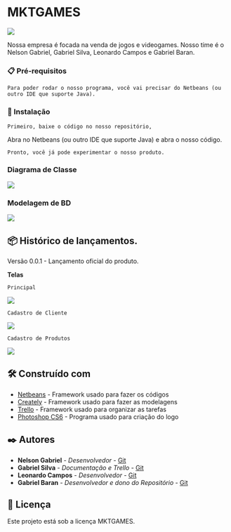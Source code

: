# MKTGAMES

![](https://github.com/leocmps/mktgames/blob/main/Imagens/01%20-%20Logo.png)

Nossa empresa é focada na venda de jogos e videogames. 
Nosso time é o Nelson Gabriel, Gabriel Silva, Leonardo Campos e Gabriel Baran.

### 📋 Pré-requisitos
```
Para poder rodar o nosso programa, você vai precisar do Netbeans (ou outro IDE que suporte Java).
```

### 🔧 Instalação
```
Primeiro, baixe o código no nosso repositório,
```
Abra no Netbeans (ou outro IDE que suporte Java) e abra o nosso código.
```
Pronto, você já pode experimentar o nosso produto.
```

### Diagrama de Classe

![](https://github.com/gabrielbaran/mktgames/blob/main/Diagrama%20MKTGAMES%20-%20Cadastro%20de%20Clientes.png)

### Modelagem de BD

![](https://github.com/gabrielbaran/mktgames/blob/main/Modelagem%20de%20Banco.png)

## 📦 Histórico de lançamentos.

Versão 0.0.1 - Lançamento oficial do produto.

**Telas**

```
Principal
```
![](https://github.com/gabrielbaran/mktgames/blob/main/viewprincipal.png)

```
Cadastro de Cliente
```
![](https://github.com/gabrielbaran/mktgames/blob/main/viewcadastrocliente.png)

```
Cadastro de Produtos
```
![](https://github.com/gabrielbaran/mktgames/blob/main/viewcadastroproduto.png)


## 🛠️ Construído com

* [Netbeans](https://netbeans.org/) - Framework usado para fazer os códigos
* [Creately](https://creately.com/) - Framework usado para fazer as modelagens
* [Trello](https://trello.com/pt-BR) - Framework usado para organizar as tarefas
* [Photoshop CS6](www.adobe.com) - Programa usado para criação do logo

## ✒️ Autores

* **Nelson Gabriel** - *Desenvolvedor* - [Git](https://github.com/Hellzz01)
* **Gabriel Silva** - *Documentação e Trello* - [Git](https://github.com/SrgabrielBR100)
* **Leonardo Campos** - *Desenvolvedor* - [Git](https://github.com/leocmps)
* **Gabriel Baran** - *Desenvolvedor e dono do Repositório* - [Git](https://github.com/gabrielbaran)

## 📄 Licença

Este projeto está sob a licença MKTGAMES.


